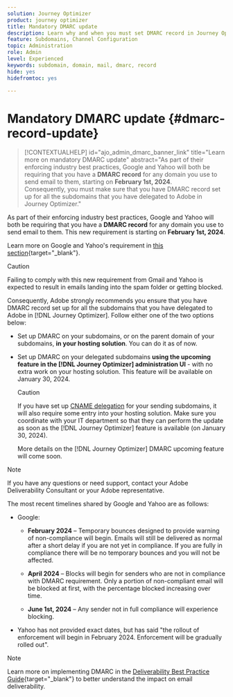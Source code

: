 ```yaml
---
solution: Journey Optimizer
product: journey optimizer
title: Mandatory DMARC update
description: Learn why and when you must set DMARC record in Journey Optimizer
feature: Subdomains, Channel Configuration
topic: Administration
role: Admin
level: Experienced
keywords: subdomain, domain, mail, dmarc, record
hide: yes
hidefromtoc: yes

---
```

# Mandatory DMARC update {#dmarc-record-update}

>[!CONTEXTUALHELP]
>id="ajo_admin_dmarc_banner_link"
>title="Learn more on mandatory DMARC update"
>abstract="As part of their enforcing industry best practices, Google and Yahoo will both be requiring that you have a **DMARC record** for any domain you use to send email to them, starting on **February 1st, 2024**. <br>Consequently, you must make sure that you have DMARC record set up for all the subdomains that you have delegated to Adobe in Journey Optimizer."

As part of their enforcing industry best practices, Google and Yahoo will both be requiring that you have a **DMARC record** for any domain you use to send email to them. This new requirement is starting on **February 1st, 2024**.

Learn more on Google and Yahoo's requirement in [this section](https://experienceleague.adobe.com/docs/deliverability-learn/deliverability-best-practice-guide/additional-resources/guidance-around-changes-to-google-and-yahoo.html?lang=en#dmarc%3A){target="_blank"}.

>[!CAUTION]
>
>Failing to comply with this new requirement from Gmail and Yahoo is expected to result in emails landing into the spam folder or getting blocked.

Consequently, Adobe strongly recommends you ensure that you have DMARC record set up for all the subdomains that you have delegated to Adobe in [!DNL Journey Optimizer]. Follow either one of the two options below:

* Set up DMARC on your subdomains, or on the parent domain of your subdomains, **in your hosting solution**. You can do it as of now.

* Set up DMARC on your delegated subdomains **using the upcoming feature in the [!DNL Journey Optimizer] administration UI** - with no extra work on your hosting solution. This feature will be available on January 30, 2024.

    >[!CAUTION]
    >
    >If you have set up [CNAME delegation](delegate-subdomain.md#cname-subdomain-delegation) for your sending subdomains, it will also require some entry into your hosting solution. Make sure you coordinate with your IT department so that they can perform the update as soon as the [!DNL Journey Optimizer] feature is available (on January 30, 2024). <!--and be ready on February 1st, 2024-->

    More details on the [!DNL Journey Optimizer] DMARC upcoming feature will come soon.

<!--
* If you have [fully delegated](delegate-subdomain.md#full-subdomain-delegation) your sending subdomains to Adobe, follow either one of the two options below:

    * Set up DMARC on your subdomains or on the parent domain of your subdomains **in your hosting solution**.

    * Set up DMARC on your delegated subdomains **using the upcoming feature in the [!DNL Journey Optimizer] administration UI** - with no extra work on your hosting solution.

* If you have set up [CNAME delegation](delegate-subdomain.md#cname-subdomain-delegation) for your sending subdomains, follow either one of the two options below:
    * Set up DMARC on your subdomains or on the parent domain of your subdomains **in your hosting solution**.
    * Set up DMARC on your delegated subdomains **using the upcoming feature in the [!DNL Journey Optimizer] administration UI**. However, it will also require entry in your hosting solution. Consequently, make sure you coordinate with your IT department so that they can perform the update as soon as the [!DNL Journey Optimizer] feature is available (on January, 30) - and be ready on February 1st, 2024.
    
-->

>[!NOTE]
>
>If you have any questions or need support, contact your Adobe Deliverability Consultant or your Adobe representative.

The most recent timelines shared by Google and Yahoo are as follows:

* Google:

    * **February 2024** – Temporary bounces designed to provide warning of non-compliance will begin. Emails will still be delivered as normal after a short delay if you are not yet in compliance. If you are fully in compliance there will be no temporary bounces and you will not be affected.

    * **April 2024** – Blocks will begin for senders who are not in compliance with DMARC requirement. Only a portion of non-compliant email will be blocked at first, with the percentage blocked increasing over time.

    * **June 1st, 2024** – Any sender not in full compliance will experience blocking.

* Yahoo has not provided exact dates, but has said "the rollout of enforcement will begin in February 2024. Enforcement will be gradually rolled out".

>[!NOTE]
>
>Learn more on implementing DMARC in the [Deliverability Best Practice Guide](https://experienceleague.adobe.com/docs/deliverability-learn/deliverability-best-practice-guide/additional-resources/technotes/implement-dmarc.html#about){target="_blank"} to better understand the impact on email deliverability.
